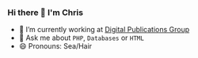 ### Hi there 👋  I'm Chris ###

- 🔭 I’m currently working at [Digital Publications Group](https://github.com/digitalpublications)
- 💬 Ask me about `PHP`, `Databases` or `HTML`
- 😄 Pronouns: Sea/Hair

<!--
**kristos80/kristos80** is a ✨ _special_ ✨ repository because its `README.md` (this file) appears on your GitHub profile.

Here are some ideas to get you started:

- 🔭 I’m currently working on ...
- 🌱 I’m currently learning ...
- 👯 I’m looking to collaborate on ...
- 🤔 I’m looking for help with ...
- 💬 Ask me about ...
- 📫 How to reach me: ...
- 😄 Pronouns: ...
- ⚡ Fun fact: ...
-->
